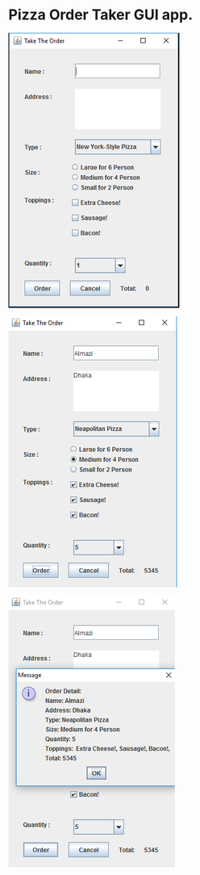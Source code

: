 # Pizza Order Taker GUI app.
![Alt text](https://github.com/Almazi/TopUp-IT-Java/blob/master/GUI/src/_1_Swing_Basic/PizzaOrder%20-%20Blank.png "After Opening")


![Alt text](https://github.com/Almazi/TopUp-IT-Java/blob/master/GUI/src/_1_Swing_Basic/PizzaOrder%20-%20Filling%20Up.png "Filling Up")


![Alt text](https://github.com/Almazi/TopUp-IT-Java/blob/master/GUI/src/_1_Swing_Basic/PizzaOrder%20-%20After%20Order%20Pressed.png "Order Button Pressed")
